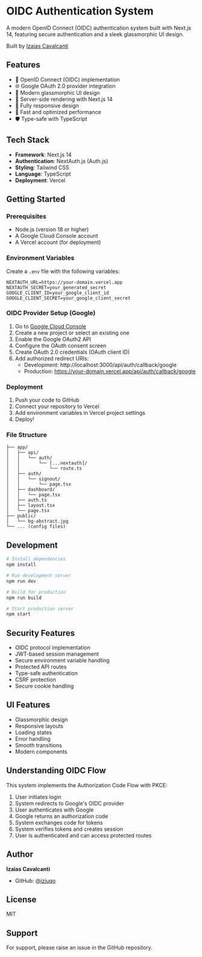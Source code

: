 # OIDC Authentication System

A modern OpenID Connect (OIDC) authentication system built with Next.js 14, featuring secure authentication and a sleek glassmorphic UI design.

Built by [Izaias Cavalcanti](https://github.com/iziuqo)

## Features

- 🔐 OpenID Connect (OIDC) implementation
- 🌐 Google OAuth 2.0 provider integration
- 🎨 Modern glassmorphic UI design
- 🔄 Server-side rendering with Next.js 14
- 📱 Fully responsive design
- 🚀 Fast and optimized performance
- 🛡️ Type-safe with TypeScript

## Tech Stack

- **Framework**: Next.js 14
- **Authentication**: NextAuth.js (Auth.js)
- **Styling**: Tailwind CSS
- **Language**: TypeScript
- **Deployment**: Vercel

## Getting Started

### Prerequisites

- Node.js (version 18 or higher)
- A Google Cloud Console account
- A Vercel account (for deployment)

### Environment Variables

Create a `.env` file with the following variables:

```env
NEXTAUTH_URL=https://your-domain.vercel.app
NEXTAUTH_SECRET=your_generated_secret
GOOGLE_CLIENT_ID=your_google_client_id
GOOGLE_CLIENT_SECRET=your_google_client_secret
```

### OIDC Provider Setup (Google)

1. Go to [Google Cloud Console](https://console.cloud.google.com)
2. Create a new project or select an existing one
3. Enable the Google OAuth2 API
4. Configure the OAuth consent screen
5. Create OAuth 2.0 credentials (OAuth client ID)
6. Add authorized redirect URIs:
   - Development: http://localhost:3000/api/auth/callback/google
   - Production: https://your-domain.vercel.app/api/auth/callback/google

### Deployment

1. Push your code to GitHub
2. Connect your repository to Vercel
3. Add environment variables in Vercel project settings
4. Deploy!

### File Structure

```
├── app/
│   ├── api/
│   │   └── auth/
│   │       └── [...nextauth]/
│   │           └── route.ts
│   ├── auth/
│   │   └── signout/
│   │       └── page.tsx
│   ├── dashboard/
│   │   └── page.tsx
│   ├── auth.ts
│   ├── layout.tsx
│   └── page.tsx
├── public/
│   └── bg-abstract.jpg
└── ... (config files)
```

## Development

```bash
# Install dependencies
npm install

# Run development server
npm run dev

# Build for production
npm run build

# Start production server
npm start
```

## Security Features

- OIDC protocol implementation
- JWT-based session management
- Secure environment variable handling
- Protected API routes
- Type-safe authentication
- CSRF protection
- Secure cookie handling

## UI Features

- Glassmorphic design
- Responsive layouts
- Loading states
- Error handling
- Smooth transitions
- Modern components

## Understanding OIDC Flow

This system implements the Authorization Code Flow with PKCE:

1. User initiates login
2. System redirects to Google's OIDC provider
3. User authenticates with Google
4. Google returns an authorization code
5. System exchanges code for tokens
6. System verifies tokens and creates session
7. User is authenticated and can access protected routes

## Author

**Izaias Cavalcanti**
- GitHub: [@iziuqo](https://github.com/iziuqo)

## License

MIT

## Support

For support, please raise an issue in the GitHub repository.
